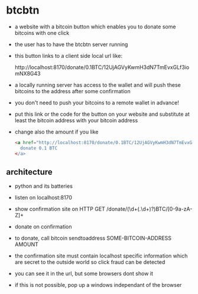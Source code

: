 # btcbtn

* a website with a bitcoin button which enables you to donate some bitcoins
  with one click
* the user has to have the btcbtn server running
* this button links to a client side local url like:

    http://localhost:8170/donate/0.1BTC/12UjAGVyKwmH3dN7TmEvxGLf3iomNX8G43

* a locally running server has access to the wallet and will push these bitcoins
  to the address after some confirmation
* you don't need to push your bitcoins to a remote wallet in advance!
* put this link or the code for the button on your website and substitute
  at least the bitcoin address with your bitcoin address
* change also the amount if you like

    ```html
    <a href="http://localhost:8170/donate/0.1BTC/12UjAGVyKwmH3dN7TmEvxGLf3iomNX8G43>
      donate 0.1 BTC
    </a>
    ```

## architecture

* python and its batteries

* listen on localhost:8170
* show confirmation site on HTTP GET /donate/(\d+(.\d+)?)BTC/[0-9a-zA-Z]+
* donate on confirmation
* to donate, call bitcoin sendtoaddress SOME-BITCOIN-ADDRESS AMOUNT

* the confirmation site must contain localhost specific information which are
  secret to the outside world so click fraud can be detected
* you can see it in the url, but some browsers dont show it
* if this is not possible, pop up a windows independant of the browser

